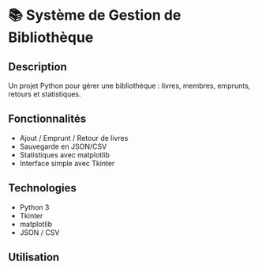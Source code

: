 # 📚 Système de Gestion de Bibliothèque

## Description
Un projet Python pour gérer une bibliothèque : livres, membres, emprunts, retours et statistiques.

## Fonctionnalités
- Ajout / Emprunt / Retour de livres
- Sauvegarde en JSON/CSV
- Statistiques avec matplotlib
- Interface simple avec Tkinter

## Technologies
- Python 3
- Tkinter
- matplotlib
- JSON / CSV

## Utilisation
```bash

